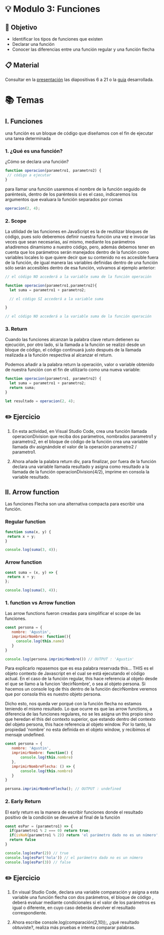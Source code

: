 # :bulb: Modulo 3: Funciones

## :book: Objetivo

- Identificar los tipos de funciones que existen
- Declarar una función
- Conocer las diferencias entre una función regular y una función flecha


## :clipboard: Material

Consultar en la [presentación](../BAZ%20Training%20Javascript%20Junior.pdf) las diapositivas 6 a 21 o la [guia](../BAZ%20-%20Javascript%20Junior.pdf) desarrollada.

# :books: Temas

## I. Funciones

una función es un bloque de código que diseñamos con el fin de ejecutar una tarea determinada


### 1. ¿Qué es una función?

¿Cómo se declara una función?

```js
function operacion(parametro1, parametro2) {
 // código a ejecutar
}
```

para llamar una función usaremos el nombre de la función seguido de paréntesis, dentro de los paréntesis  si es el caso, indicaremos los argumentos que evaluara la función separados por comas

```js
operacion(2, 4);
```

### 2. Scope

La utilidad de las funciones en JavaScript es la de reutilizar bloques de código, pues solo deberemos definir nuestra función una vez e invocar las veces que sean necesarias, así mismo, mediante los parámetros añadiremos dinamismo a nuestro código, pero, además debemos tener en cuenta que los parámetros serán manejados dentro de la función como variables locales lo que quiere decir que su contenido no es accesible fuera de la función, de igual manera las variables definidas dentro de una función sólo serán accesibles dentro de esa función, volvamos al ejemplo anterior:

```js
// el código NO accederá a la variable suma de la función operación

function operacion(parametro1,parametro2){
  let suma = parametro1 + parametro2;

  // el código SI accederá a la variable suma

}

// el código NO accederá a la variable suma de la función operación
```

### 3. Return

Cuando las funciones alcanzan la palabra clave return detienen su ejecución, por otro lado, si la llamada a la función se realizó desde un bloque de código, el código continuará justo después de la llamada realizada a la función respectiva al alcanzar el return.

Podemos añadir a la palabra return la operación, valor o variable obtenido de nuestra función con el fin de utilizarlo como una nueva variable:

```js
function operacion(parametro1, parametro2) {
  let suma = parametro1 + parametro2;
  return suma;
}

let resultado = operacion(2, 4);
```

## :pencil2: Ejercicio

1. En esta actividad, en Visual Studio Code, crea una función llamada operacionDivision que reciba dos parámetros, nombrados parametro1 y parametro2, en el bloque de código de la función crea una variable llamada div asignándole el valor de la operación parametro2 / parametro1.

2. Ahora añade la palabra return div, para finalizar, por fuera de la función declara una variable llamada resultado y asigna como resultado a la llamada de la función operacionDivision(4/2), imprime en consola la variable resultado.

## II. Arrow function

Las funciones Flecha son una alternativa compacta para escribir una función.


### Regular function

```js
function suma(x, y) {
 return x + y;
}

console.log(suma(3, 4));
```

### Arrow function

```js
const suma = (x, y) => {
 return x + y;
};

console.log(suma(3, 4));
```

### 1. function vs Arrow function

Las arrow functions fueron creadas para simplificar el scope de las funciones.

```js
const persona = {
   nombre: 'Agustin',
   imprimirNombre: function(){
     console.log(this.name)
   }
}

console.log(persona.imprimirNombre()) // OUTPUT : 'Agustin'
```

Para explicarlo repasemos que es esa palabra reservada this... THIS es el objeto contexto de Javascript en el cual se está ejecutando el código actual. En el caso de la función regular, this hace referencia al objeto desde el que se llamo a la funcion 'decirNombre', o sea al objeto persona. Si hacemos un console log de this dentro de la función decirNombre veremos que por consola this es nuestro objeto persona.

Dicho esto, nos queda ver porqué con la función flecha no estamos teniendo el mismo resultado. Lo que ocurre es que las arrow functions, a diferencia de las funciones regulares, no se les asigna un this propio sino que heredan el this del contexto superior, que estando dentro del contexto del objeto persona, this hace referencia al objeto window. Por lo tanto, la propiedad 'nombre' no esta definida en el objeto window, y recibimos el mensaje undefined.

```js
const persona = {
   nombre: 'Agustin',
   imprimirNombre: function() {
       console.log(this.nombre)
   },
   imprimirNombreFlecha: () => {
       console.log(this.nombre)
   }
}

persona.imprimirNombreFlecha(); // OUTPUT : undefined
```

### 2. Early Return

El early return es la manera de escribir funciones donde el resultado positivo de la condición se devuelve al final de la función

```js
const esPar = (parametro1) => {
  if(parametro1 % 2 === 0) return true;
  if(isNaN(parametro1 % 2)) return 'el parámetro dado no es un número';
  return false
}

console.log(esPar(2)) // true
console.log(esPar('hola')) // el parámetro dado no es un número
console.log(esPar(3)) // false
```


## :pencil2: Ejercicio

1. En visual Studio Code, declara una variable comparación y asigna a esta variable una función flecha con dos parámetros, el bloque de código , deberá evaluar mediante condicionales si el valor de los parámetros es igual o diferente, en cuyo caso deberás devolver el resultado correspondiente.

2. Ahora escribe console.log(comparación(2,10));, ¿qué resultado obtuviste?, realiza más pruebas e intenta comparar palabras.

